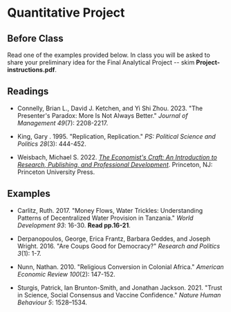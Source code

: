 # Quantitative Project

## Before Class

Read one of the examples provided below. In class you will be asked to share your preliminary idea for the Final Analytical Project -- skim **Project-instructions.pdf**.

## Readings

 - Connelly, Brian L., David J. Ketchen, and Yi Shi Zhou. 2023. "The Presenter's Paradox: More Is Not Always Better." *Journal of Management 49*(7): 2208-2217.

 - King, Gary . 1995. "Replication, Replication." *PS: Political Science and Politics 28*(3): 444-452.

 - Weisbach, Michael S. 2022. *[The Economist's Craft: An Introduction to Research, Publishing, and Professional Development](https://press.princeton.edu/books/hardcover/9780691216492/the-economists-craft)*. Princeton, NJ: Princeton University Press.
 
## Examples

 - Carlitz, Ruth. 2017. "Money Flows, Water Trickles: Understanding Patterns of Decentralized Water Provision in Tanzania." *World Development 93*: 16-30. **Read pp.16-21**.

 - Derpanopoulos, George, Erica Frantz, Barbara Geddes, and Joseph Wright. 2016. "Are Coups Good for Democracy?" *Research and Politics 3*(1): 1-7.
 
 - Nunn, Nathan. 2010. "Religious Conversion in Colonial Africa." *American Economic Review 100*(2): 147-152.

 - Sturgis, Patrick, Ian Brunton-Smith, and Jonathan Jackson. 2021. "Trust in Science, Social Consensus and Vaccine Confidence." *Nature Human Behaviour 5*: 1528–1534.